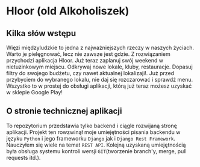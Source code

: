 # Hloor (old Alkoholiszek)
## Kilka słów wstępu
  Więzi międzyludzkie to jedna z najważniejszych rzeczy w naszych życiach. Warto je pielęgnować, lecz nie zawsze jest gdzie. Z rozwiązaniem przychodzi aplikacja Hloor. Już teraz zaplanuj swój weekend w nietuzinkowym miejscu. Odkrywaj nowe lokale, kluby, restauracje. Dopasuj filtry do swojego budżetu, czy nawet aktualnej lokalizaji!. Już przed przybyciem do wybranego lokalu, nie daj się rozczarować i sprawdź menu. Wszystko to w prostej do obsługi aplikacji, którą już teraz możesz uzyskać w sklepie Google Play!

## O stronie technicznej aplikacji

  To repozytorium przedstawia tylko backend i ciągle rozwijaną stronę aplikacji. Projekt ten rowzwinął moje umiejętności pisania backendu w języku `Python` i jego frameworku `Django` jak i `Django Rest Framework`. Nauczyłem się wiele na temat `REST API`. Kolejną uzyskaną umiejętnością była obsługa systemu kontroli wersji `GIT`(tworzenie branch'y, merge, pull requests itd.). 
